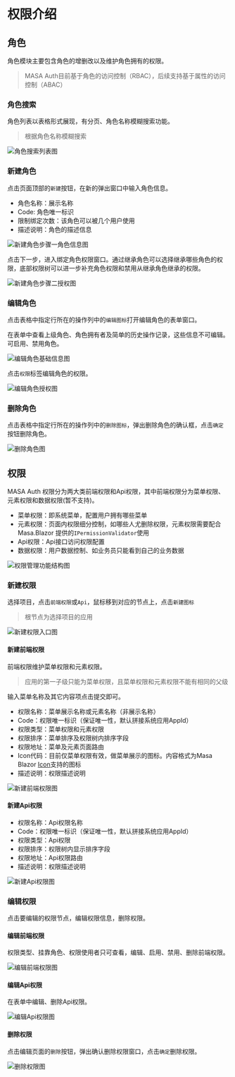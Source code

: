 # 权限介绍

## 角色

角色模块主要包含角色的增删改以及维护角色拥有的权限。

> MASA Auth目前基于角色的访问控制（RBAC），后续支持基于属性的访问控制（ABAC）

### 角色搜索

角色列表以表格形式展现，有分页、角色名称模糊搜索功能。

> 根据角色名称模糊搜索

![角色搜索列表图](https://cdn.masastack.com/stack/doc/auth/use-guide/permision/role-search.png)

### 新建角色

点击页面顶部的`新建`按钮，在新的弹出窗口中输入角色信息。

* 角色名称：展示名称
* Code: 角色唯一标识
* 限制绑定次数：该角色可以被几个用户使用
* 描述说明：角色的描述信息

![新建角色步骤一角色信息图](https://cdn.masastack.com/stack/doc/auth/use-guide/permision/role-add.png)

点击下一步，进入绑定角色权限窗口。通过继承角色可以选择继承哪些角色的权限，底部权限树可以进一步补充角色权限和禁用从继承角色继承的权限。

![新建角色步骤二授权图](https://cdn.masastack.com/stack/doc/auth/use-guide/permision/role-add-2.png)

### 编辑角色

点击表格中指定行所在的操作列中的`编辑图标`打开编辑角色的表单窗口。

在表单中查看上级角色、角色拥有者及简单的历史操作记录，这些信息不可编辑。
可启用、禁用角色。

![编辑角色基础信息图](https://cdn.masastack.com/stack/doc/auth/use-guide/permision/role-edit.png)

点击`权限`标签编辑角色的权限。

![编辑角色授权图](https://cdn.masastack.com/stack/doc/auth/use-guide/permision/role-edit-2.png)

### 删除角色

点击表格中指定行所在的操作列中的`删除图标`，弹出删除角色的确认框，点击`确定`按钮删除角色。

![删除角色图](https://cdn.masastack.com/stack/doc/auth/use-guide/permision/role-delete.png)

## 权限

MASA Auth 权限分为两大类前端权限和Api权限，其中前端权限分为菜单权限、元素权限和数据权限(暂不支持)。

* 菜单权限：即系统菜单，配置用户拥有哪些菜单
* 元素权限：页面内权限细分控制，如哪些人尤删除权限，元素权限需要配合Masa.Blazor 提供的`IPermissionValidator`使用
* Api权限：Api接口访问权限配置
* 数据权限：用户数据控制、如业务员只能看到自己的业务数据

![权限管理功能结构图](https://cdn.masastack.com/stack/doc/auth/use-guide/permision/permision.svg)

### 新建权限

选择项目，点击`前端权限`或`Api`，鼠标移到对应的节点上，点击`新建图标`

> 根节点为选择项目的应用

![新建权限入口图](https://cdn.masastack.com/stack/doc/auth/use-guide/permision/permision-add.png)

#### 新建前端权限

前端权限维护菜单权限和元素权限。

> 应用的第一子级只能为菜单权限，且菜单权限和元素权限不能有相同的父级

输入菜单名称及其它内容项点击提交即可。

* 权限名称：菜单展示名称或元素名称（非展示名称）
* Code：权限唯一标识（保证唯一性，默认拼接系统应用AppId）
* 权限类型：菜单权限和元素权限
* 权限排序：菜单排序及权限树内排序字段
* 权限地址：菜单及元素页面路由
* Icon代码：目前仅菜单权限有效，做菜单展示的图标。内容格式为Masa Blazor [Icon](https://blazor.masastack.com/components/icons)支持的图标
* 描述说明：权限描述说明

![新建前端权限图](https://cdn.masastack.com/stack/doc/auth/use-guide/permision/permision-add-frontend.png)

#### 新建Api权限

* 权限名称：Api权限名称
* Code：权限唯一标识（保证唯一性，默认拼接系统应用AppId）
* 权限类型：Api权限
* 权限排序：权限树内显示排序字段
* 权限地址：Api权限路由
* 描述说明：权限描述说明

![新建Api权限图](https://cdn.masastack.com/stack/doc/auth/use-guide/permision/permision-add-api.png)

### 编辑权限

点击要编辑的权限节点，编辑权限信息，删除权限。

#### 编辑前端权限

权限类型、挂靠角色、权限使用者只可查看，编辑、启用、禁用、删除前端权限。

![编辑前端权限图](https://cdn.masastack.com/stack/doc/auth/use-guide/permision/permision-edit-frontend.png)

#### 编辑Api权限

在表单中编辑、删除Api权限。

![编辑Api权限图](https://cdn.masastack.com/stack/doc/auth/use-guide/permision/permision-edit-api.png)

#### 删除权限

点击编辑页面的`删除`按钮，弹出确认删除权限窗口，点击`确定`删除权限。

![删除权限图](https://cdn.masastack.com/stack/doc/auth/use-guide/permision/permision-delete.png)
